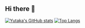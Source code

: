 ## Hi there 👋

<!--
[![My Qiita posts](https://qiita-badge.apiapi.app/s/steelpipe75/posts.svg)](http://qiita.com/steelpipe75)
[![My Qiita contributions](https://qiita-badge.apiapi.app/s/steelpipe75/contributions.svg)](http://qiita.com/steelpipe75)
[![My Qiita followers](https://qiita-badge.apiapi.app/s/steelpipe75/followers.svg)](http://qiita.com/steelpipe75)
-->

[![Yutaka's GitHub stats](https://github-readme-stats.vercel.app/api?username=steelpipe75)](https://github.com/anuraghazra/github-readme-stats)
[![Top Langs](https://github-readme-stats.vercel.app/api/top-langs/?username=steelpipe75&hide=html,css&layout=donut)](https://github.com/anuraghazra/github-readme-stats)

<!--
**steelpipe75/steelpipe75** is a ✨ _special_ ✨ repository because its `README.md` (this file) appears on your GitHub profile.

Here are some ideas to get you started:

- 🔭 I’m currently working on ...
- 🌱 I’m currently learning ...
- 👯 I’m looking to collaborate on ...
- 🤔 I’m looking for help with ...
- 💬 Ask me about ...
- 📫 How to reach me: ...
- 😄 Pronouns: ...
- ⚡ Fun fact: ...
-->

